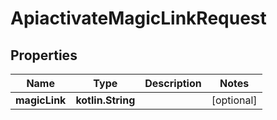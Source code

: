 
# ApiactivateMagicLinkRequest

## Properties
Name | Type | Description | Notes
------------ | ------------- | ------------- | -------------
**magicLink** | **kotlin.String** |  |  [optional]



